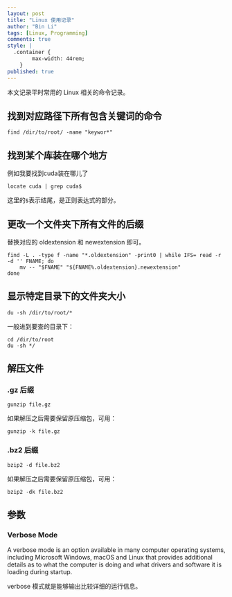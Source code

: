 ```yaml
---
layout: post
title: "Linux 使用记录"
author: "Bin Li"
tags: [Linux, Programming]
comments: true
style: | 
  .container {
        max-width: 44rem;
    } 
published: true
---
```


本文记录平时常用的 Linux 相关的命令记录。

## 找到对应路径下所有包含关键词的命令

```shell
find /dir/to/root/ -name "keywor*"
```

## 找到某个库装在哪个地方
例如我要找到cuda装在哪儿了

```shell
locate cuda | grep cuda$
```

这里的`$`表示结尾，是正则表达式的部分。

## 更改一个文件夹下所有文件的后缀
替换对应的 oldextension 和 newextension 即可。

```shell
find -L . -type f -name "*.oldextension" -print0 | while IFS= read -r -d '' FNAME; do
    mv -- "$FNAME" "${FNAME%.oldextension}.newextension"
done
```

## 显示特定目录下的文件夹大小

```shell
du -sh /dir/to/root/*
```

一般进到要查的目录下：
```shell
cd /dir/to/root
du -sh */
```

## 解压文件
### .gz 后缀
```
gunzip file.gz
```

如果解压之后需要保留原压缩包，可用：

```
gunzip -k file.gz
```

### .bz2 后缀
```
bzip2 -d file.bz2
```

如果解压之后需要保留原压缩包，可用：

```
bzip2 -dk file.bz2
```

## 参数
### Verbose Mode
A verbose mode is an option available in many computer operating systems, including Microsoft Windows, macOS and Linux that provides additional details as to what the computer is doing and what drivers and software it is loading during startup.

verbose 模式就是能够输出比较详细的运行信息。

